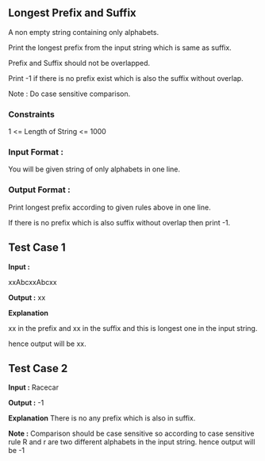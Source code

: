 ## Longest Prefix and Suffix

A non empty string containing only alphabets.

Print the longest prefix from the input string which is same as suffix.

Prefix and Suffix should not be overlapped.

Print -1 if there is no prefix exist which is also the suffix without overlap.

Note : Do case sensitive comparison.

### Constraints

1 <= Length of String <= 1000


### Input Format :

You will be given string of only alphabets in one line.

### Output Format :

Print longest prefix according to given rules above in one line.

If there is no prefix which is also suffix without overlap then print -1.

## Test Case 1

**Input :**

xxAbcxxAbcxx

**Output :**
xx

**Explanation**

xx in the prefix and xx in the suffix and this is longest one in the input string.

hence output will be xx.

## Test Case 2

**Input :**
Racecar

**Output :** 
-1

**Explanation**
There is no any prefix which is also in suffix. 

**Note :** Comparison should be case sensitive so according to case sensitive rule R and r are two different alphabets in the input string. 
hence output will be -1

